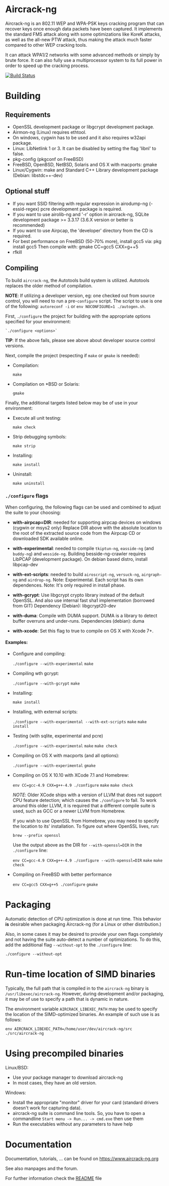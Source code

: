# Aircrack-ng
Aircrack-ng is an 802.11 WEP and WPA-PSK keys cracking program that can recover
keys once enough data packets have been captured. It implements the standard FMS
attack along with some optimizations like KoreK attacks, as well as the
all-new PTW attack, thus making the attack much faster compared to other WEP
cracking tools.

It can attack WPA1/2 networks with some advanced methods or simply by brute force.
It can also fully use a multiprocessor system to its full power in order
to speed up the cracking process.


[![Build Status](https://api.travis-ci.org/aircrack-ng/aircrack-ng.png)](https://travis-ci.org/aircrack-ng/aircrack-ng)


# Building

## Requirements

 * OpenSSL development package or libgcrypt development package.
 * Airmon-ng (Linux) requires ethtool.
 * On windows, cygwin has to be used and it also requires w32api package.
 * Linux: LibNetlink 1 or 3. It can be disabled by setting the flag 'libnl' to false.
 * pkg-config (pkgconf on FreeBSD)
 * FreeBSD, OpenBSD, NetBSD, Solaris and OS X with macports: gmake
 * Linux/Cygwin: make and Standard C++ Library development package (Debian: libstdc++-dev)

## Optional stuff

 * If you want SSID filtering with regular expression in airodump-ng
   (-essid-regex) pcre development package is required.
 * If you want to use airolib-ng and '-r' option in aircrack-ng,
   SQLite development package >= 3.3.17 (3.6.X version or better is recommended)
 * If you want to use Airpcap, the 'developer' directory from the CD is required.
 * For best performance on FreeBSD (50-70% more), install gcc5 via: pkg install gcc5
          Then compile with: gmake CC=gcc5 CXX=g++5
 * rfkill

## Compiling

To build `aircrack-ng`, the Autotools build system is utilized. Autotools replaces
the older method of compilation.

**NOTE**: If utilizing a developer version, eg: one checked out from source control,
you will need to run a pre-`configure` script. The script to use is one of the
following: `autoreconf -i` or `env NOCONFIGURE=1 ./autogen.sh`.

First, `./configure` the project for building with the appropriate options specified
for your environment:

    `./configure <options>`

**TIP**: If the above fails, please see above about developer source control versions.

Next, compile the project (respecting if `make` or `gmake` is needed):

 * Compilation:

    `make`

 * Compilation on *BSD or Solaris:

    `gmake`

Finally, the additional targets listed below may be of use in your environment:

 * Execute all unit testing:

    `make check`

 * Strip debugging symbols:

    `make strip`

 * Installing:

    `make install`

 * Uninstall:

    `make uninstall`


###  `./configure` flags

When configuring, the following flags can be used and combined to adjust the suite
to your choosing:

* **with-airpcap=DIR**:  needed for supporting airpcap devices on windows (cygwin or msys2 only)
                Replace DIR above with the absolute location to the root of the
                extracted source code from the Airpcap CD or downloaded SDK available
                online.

* **with-experimental**: needed to compile `tkiptun-ng`, `easside-ng` (and `buddy-ng`) and
                    `wesside-ng`. Building besside-ng-crawler requires LibPCAP 
                    (development package). On debian based distro, install libpcap-dev

* **with-ext-scripts**: needed to build `airoscript-ng`, `versuck-ng`, `airgraph-ng` and 
                   `airdrop-ng`. 
                   Note: Experimental. Each script has its own dependences.
                   Note: It's only required in install phase.

* **with-gcrypt**:   Use libgcrypt crypto library instead of the default OpenSSL.
                And also use internal fast sha1 implementation (borrowed from GIT)
                Dependency (Debian): libgcrypt20-dev

* **with-duma**:	Compile with DUMA support. DUMA is a library to detect buffer overruns and under-runs.
            	Dependencies (debian): duma

* **with-xcode**:    Set this flag to true to compile on OS X with Xcode 7+.

#### Examples:

  * Configure and compiling:

    `./configure --with-experimental`
    `make`

  * Compiling wth gcrypt:

    `./configure --with-gcrypt`
    `make`

  * Installing:

    `make install`

  * Installing, with external scripts:

    `./configure --with-experimental --with-ext-scripts`
    `make`
    `make install`

  * Testing (with sqlite, experimental and pcre)

    `./configure --with-experimental`
    `make`
    `make check`

  * Compiling on OS X with macports (and all options):

    `./configure --with-experimental`
    `gmake`

  * Compiling on OS X 10.10 with XCode 7.1 and Homebrew:

    `env CC=gcc-4.9 CXX=g++-4.9 ./configure`
    `make`
    `make check`

    *NOTE*: Older XCode ships with a version of LLVM that does not support CPU feature
    detection; which causes the `./configure` to fail. To work around this older LLVM,
    it is required that a different compile suite is used, such as GCC or a newer LLVM
    from Homebrew.

    If you wish to use OpenSSL from Homebrew, you may need to specify the location
    to its' installation. To figure out where OpenSSL lives, run:

    `brew --prefix openssl`

    Use the output above as the DIR for `--with-openssl=DIR` in the `./configure` line:

    `env CC=gcc-4.9 CXX=g++-4.9 ./configure --with-openssl=DIR`
    `make`
    `make check`

  * Compiling on FreeBSD with better performance

    `env CC=gcc5 CXX=g++5 ./configure`
    `gmake`

# Packaging

Automatic detection of CPU optimization is done at run time. This behavior
**is** desirable when packaging Aircrack-ng (for a Linux or other distribution.)

Also, in some cases it may be desired to provide your own flags completely and
not having the suite auto-detect a number of optimizations. To do this, add
the additional flag `--without-opt` to the `./configure` line:

`./configure --without-opt`

# Run-time location of SIMD binaries

Typically, the full path that is compiled in to the `aircrack-ng` binary is
`/usr/libexec/aircrack-ng`. However, during development and/or packaging, it
may be of use to specify a path that is dynamic in nature.

The environment variable `AIRCRACK_LIBEXEC_PATH` may be used to specify the
location of the SIMD-optimized binaries. An example of such use is as
follows:

`env AIRCRACK_LIBEXEC_PATH=/home/user/dev/aircrack-ng/src ./src/aircrack-ng`

# Using precompiled binaries

Linux/BSD:
 * Use your package manager to download aircrack-ng
 * In most cases, they have an old version.

Windows:
 * Install the appropriate "monitor" driver for your card (standard drivers doesn't work for capturing data).
 * aircrack-ng suite is command line tools. So, you have to open a commandline
   `Start menu -> Run... -> cmd.exe` then use them
 * Run the executables without any parameters to have help

# Documentation


Documentation, tutorials, ... can be found on https://www.aircrack-ng.org

See also manpages and the forum.

For further information check the [README](README) file
